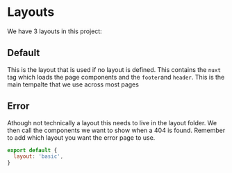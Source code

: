 # Layouts

We have 3 layouts in this project:

## Default

This is the layout that is used if no layout is defined. This contains the `nuxt` tag which loads the page components and the `footer`and `header`. This is the main tempalte that we use across most pages

## Error

Athough not technically a layout this needs to live in the layout folder. We then call the components we want to show when a 404 is found. Remember to add which layout you want the error page to use.

```js
export default {
  layout: 'basic',
}
```

